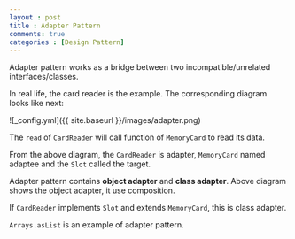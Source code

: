 ```yaml
---
layout : post
title : Adapter Pattern
comments: true
categories : [Design Pattern]
---
```


Adapter pattern works as a bridge between two incompatible/unrelated interfaces/classes.

In real life, the card reader is the example. The corresponding diagram looks like next:

![_config.yml]({{ site.baseurl }}/images/adapter.png)

The `read` of `CardReader` will call function of `MemoryCard` to read its data.

From the above diagram, the `CardReader` is adapter, `MemoryCard` named adaptee and the `Slot` called the target.

Adapter pattern contains **object adapter** and **class adapter**. Above diagram shows the object adapter, it use composition.

If `CardReader` implements `Slot` and extends `MemoryCard`, this is class adapter.

`Arrays.asList` is an example of adapter pattern.
